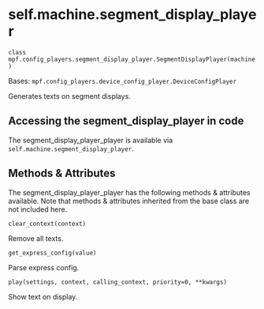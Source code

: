 
# self.machine.segment_display_player

`class mpf.config_players.segment_display_player.SegmentDisplayPlayer(machine)`

Bases: `mpf.config_players.device_config_player.DeviceConfigPlayer`

Generates texts on segment displays.

## Accessing the segment_display_player in code

The segment_display_player_player is available via `self.machine.segment_display_player`.

## Methods & Attributes

The segment_display_player_player has the following methods & attributes available. Note that methods & attributes inherited from the base class are not included here.

`clear_context(context)`

Remove all texts.

`get_express_config(value)`

Parse express config.

`play(settings, context, calling_context, priority=0, **kwargs)`

Show text on display.


